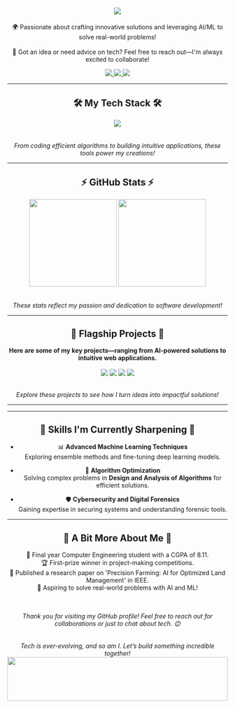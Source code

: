 <h1 align="center">
    <img src="https://readme-typing-svg.herokuapp.com/?font=Righteous&size=50&center=true&vCenter=true&width=1500&height=75&duration=2500&lines=Welcome+to+my+digital+playground!+👋;I'm+an+AI+enthusiast,+problem-solver,+and+tech+explorer!;Take+a+peek+into+my+world+of+innovation!"/>
</h1>

<div align="center">
    
🌍 Passionate about crafting innovative solutions and leveraging AI/ML to solve real-world problems! <br><br>
💬 Got an idea or need advice on tech? Feel free to reach out—I'm always excited to collaborate!

</div>

<div align="center"> 
  <a href="https://www.linkedin.com/in/kartik-sangle/">
    <img src="https://img.shields.io/badge/Let's_Connect!-333333?style=for-the-badge&logo=linkedin&logoColor=blue" />
  </a>
  <a href="mailto:kartiksangle32@gmail.com">
    <img src="https://img.shields.io/badge/Email_Me!-333333?style=for-the-badge&logo=gmail&logoColor=red" />
  </a>
  <a href="https://kartiksangle.netlify.app/">
    <img src="https://img.shields.io/badge/Visit_My_Portfolio!-333333?style=for-the-badge&logo=githubpages&logoColor=green" />
  </a>
</div>


---

<h2 align="center">🛠️ My Tech Stack 🛠️</h2>

<div align="center">
    <img src="https://skillicons.dev/icons?i=python,tensorflow,flask,django,html,css,javascript,react,nodejs,mysql,git,linux" />
</div>

<div align="center">
    <br><br>
    <i>From coding efficient algorithms to building intuitive applications, these tools power my creations!</i>
</div>

---

<h2 align="center">⚡ GitHub Stats ⚡</h2>

<div align=center>  
  <img height=200 align="center" src="https://github-readme-stats-theta-five-98.vercel.app/api?username=KDS2383&rank_icon=github" />
  <img height=200 align="center" src="https://github-readme-stats-theta-five-98.vercel.app/api/top-langs/?username=KDS2383" />
</div>

<div align="center">
    <br><br>
    <i>These stats reflect my passion and dedication to software development!</i>
</div>

---

<h2 align="center">🚀 Flagship Projects 🚀</h2>

<div align="center">
    
**Here are some of my key projects—ranging from AI-powered solutions to intuitive web applications.**

</div>

<div align=center>   
  <img align="center" src="https://github-readme-stats-theta-five-98.vercel.app/api/pin/?username=KDS2383&repo=Hand-Gesture-controlled-robotic-arm" />
  <img align="center" src="https://github-readme-stats-theta-five-98.vercel.app/api/pin/?username=KDS2383&repo=Kartiksangleportfolio" />
  <img align="center" src="https://github-readme-stats-theta-five-98.vercel.app/api/pin/?username=KDS2383&repo=Retina_Blindness_detection" />
  <img align="center" src="https://github-readme-stats-theta-five-98.vercel.app/api/pin/?username=KDS2383&repo=Infinity_Fitness_Management_System" />  
</div>

<div align="center">
    <br><br>
    <i>Explore these projects to see how I turn ideas into impactful solutions!</i>
</div>

---

<!-- <h2 align="center">🌟 Open-Source Contributions 🌟</h2>

<div align="center">
    
**I actively contribute to open-source projects, focusing on AI, web development, and cybersecurity.**

**From code enhancements to documentation improvements, I enjoy collaborating with the global developer community!**

</div>

<div align="center">
    <strong><a href="https://github.com/topjohnwu/Magisk">MAGISK</a></strong> - 
    <strong><a href="https://github.com/LibrePass/LibrePass-Android">LIBREPASS ANDROID</a></strong> - 
    <strong><a href="https://github.com/sweakpl/unlock-master">UNLOCK MASTER</a></strong> - 
    <strong><a href="https://github.com/KRTirtho/spotube">SPOTUBE</a></strong> - 
    <strong><a href="https://github.com/rumboalla/apkupdater">APKU‌PDATER</a></strong> 
     Add more projects as needed 
</div>

<div align="center">
    <br><br>
    <i>Grateful to contribute and learn from these incredible projects and communities!</i>
</div> -->

---

<h2 align="center">🌟 Skills I'm Currently Sharpening 🌟</h2>

<div align="center">
    
- 📊 **Advanced Machine Learning Techniques**  
   Exploring ensemble methods and fine-tuning deep learning models.  

- 🧩 **Algorithm Optimization**  
   Solving complex problems in **Design and Analysis of Algorithms** for efficient solutions.  

- 🛡️ **Cybersecurity and Digital Forensics**  
   Gaining expertise in securing systems and understanding forensic tools.  

</div>

---

<h2 align="center">🌱 A Bit More About Me 🌱</h2>

<div align="center">
    
🚀 Final year Computer Engineering student with a CGPA of 8.11.  
🏆 First-prize winner in project-making competitions.  
📖 Published a research paper on 'Precision Farming: AI for Optimized Land Management' in IEEE.  
🌌 Aspiring to solve real-world problems with AI and ML!  

</div>

<div align="center">
    <br><br>
    <i>Thank you for visiting my GitHub profile! Feel free to reach out for collaborations or just to chat about tech. 😊</i>
</div>

<div align="center">
    <br><br>
    <i>Tech is ever-evolving, and so am I. Let’s build something incredible together!</i>
</div>

<img src="https://raw.githubusercontent.com/matfantinel/matfantinel/master/waves.svg" width="100%" height="100">
